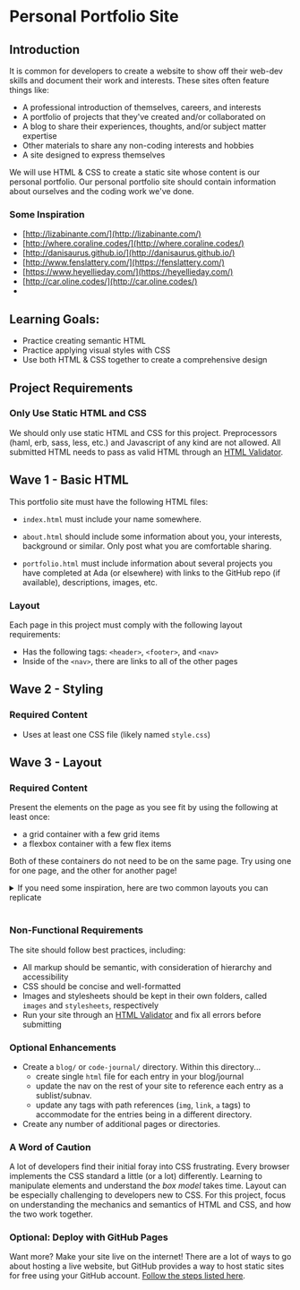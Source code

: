 # Personal Portfolio Site

## Introduction

It is common for developers to create a website to show off their web-dev skills and document their work and interests. These sites often feature things like:

- A professional introduction of themselves, careers, and interests
- A portfolio of projects that they've created and/or collaborated on
- A blog to share their experiences, thoughts, and/or subject matter expertise
- Other materials to share any non-coding interests and hobbies
- A site designed to express themselves

We will use HTML & CSS to create a static site whose content is our personal portfolio. Our personal portfolio site should contain information about ourselves and the coding work we've done.

### Some Inspiration
- [http://lizabinante.com/](http://lizabinante.com/)
- [http://where.coraline.codes/](http://where.coraline.codes/)
- [http://danisaurus.github.io/](http://danisaurus.github.io/)
- [http://www.fenslattery.com/](https://fenslattery.com/)
- [https://www.heyellieday.com/](https://heyellieday.com/)
- [http://car.oline.codes/](http://car.oline.codes/)
- 

## Learning Goals:
- Practice creating semantic HTML
- Practice applying visual styles with CSS
- Use both HTML & CSS together to create a comprehensive design

## Project Requirements

### Only Use Static HTML and CSS

We should only use static HTML and CSS for this project. Preprocessors (haml, erb, sass, less, etc.) and Javascript of any kind are not allowed. All submitted HTML needs to pass as valid HTML through an [HTML Validator](https://validator.w3.org/).

## Wave 1 - Basic HTML

This portfolio site must have the following HTML files:

- `index.html` must include your name somewhere.

- `about.html` should include some information about you, your interests, background or similar. Only post what you are comfortable sharing.

- `portfolio.html` must include information about several projects you have completed at Ada (or elsewhere) with links to the GitHub repo (if available), descriptions, images, etc.

### Layout

Each page in this project must comply with the following layout requirements:

- Has the following tags: `<header>`, `<footer>`, and `<nav>`
- Inside of the `<nav>`, there are links to all of the other pages

## Wave 2 - Styling

### Required Content

- Uses at least one CSS file (likely named `style.css`)

## Wave 3 - Layout

### Required Content

Present the elements on the page as you see fit by using the following at least once:
* a grid container with a few grid items
* a flexbox container with a few flex items

Both of these containers do not need to be on the same page. Try using one for one page, and the other for another page!

<details>
<summary>If you need some inspiration, here are two common layouts you can replicate</summary>

![Personal Portfolio Wfireframe Example 1](./assets/personal-portfolio_wireframe1.png)  

![Personal Portfolio Wfireframe Example 2](./assets/personal-portfolio_wireframe2.png)  
</details>
</br>

### Non-Functional Requirements

The site should follow best practices, including:
  - All markup should be semantic, with consideration of hierarchy and accessibility
  - CSS should be concise and well-formatted
  - Images and stylesheets should be kept in their own folders, called `images` and `stylesheets`, respectively
  - Run your site through an [HTML Validator](https://validator.w3.org/#validate_by_upload) and fix all errors before submitting

### Optional Enhancements

- Create a `blog/` or `code-journal/` directory. Within this directory...
  - create single `html` file for each entry in your blog/journal
  - update the nav on the rest of your site to reference each entry as a sublist/subnav.
  - update any tags with path references (`img`, `link`, `a` tags) to accommodate for the entries being in a different directory.
- Create any number of additional pages or directories.

### A Word of Caution

A lot of developers find their initial foray into CSS frustrating. Every browser implements the CSS standard a little (or a lot) differently. Learning to manipulate elements and understand the _box model_ takes time. Layout can be especially challenging to developers new to CSS. For this project, focus on understanding the mechanics and semantics of HTML and CSS, and how the two work together.

### Optional: Deploy with GitHub Pages
Want more? Make your site live on the internet! There are a lot of ways to go about hosting a live website, but GitHub provides a way to host static sites for free using your GitHub account. [Follow the steps listed here](https://pages.github.com/).
